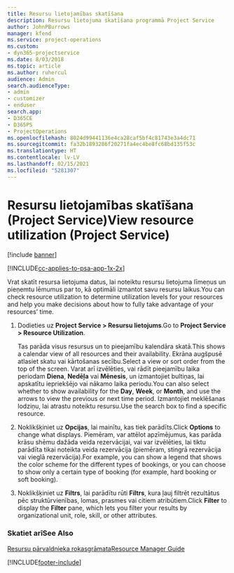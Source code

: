 ```yaml
---
title: Resursu lietojamības skatīšana
description: Resursu lietojuma skatīšana programmā Project Service
author: JohnPBurrows
manager: kfend
ms.service: project-operations
ms.custom:
- dyn365-projectservice
ms.date: 8/03/2018
ms.topic: article
ms.author: ruhercul
audience: Admin
search.audienceType:
- admin
- customizer
- enduser
search.app:
- D365CE
- D365PS
- ProjectOperations
ms.openlocfilehash: 8024d99441136e4ca28caf5bf4c81743e3a4dc71
ms.sourcegitcommit: fa32b1893286f20271fa4ec4be8fc68bd135f53c
ms.translationtype: HT
ms.contentlocale: lv-LV
ms.lasthandoff: 02/15/2021
ms.locfileid: "5281307"
---
```

# <a name="view-resource-utilization-project-service"></a><span data-ttu-id="fbb1f-103">Resursu lietojamības skatīšana (Project Service)</span><span class="sxs-lookup"><span data-stu-id="fbb1f-103">View resource utilization (Project Service)</span></span>

[!include [banner](../includes/psa-now-project-operations.md)]

[!INCLUDE[cc-applies-to-psa-app-1x-2x](../includes/cc-applies-to-psa-app-1x-2x.md)]

<span data-ttu-id="fbb1f-104">Vrat skatīt resursa lietojuma datus, lai noteiktu resursu lietojuma līmeņus un pieņemtu lēmumus par to, kā optimāli izmantot savu resursu laikus.</span><span class="sxs-lookup"><span data-stu-id="fbb1f-104">You can check resource utilization to determine utilization levels for your resources and help you make decisions about how to fully take advantage of your resources’ time.</span></span>  
  
1. <span data-ttu-id="fbb1f-105">Dodieties uz **Project Service > Resursu lietojums**.</span><span class="sxs-lookup"><span data-stu-id="fbb1f-105">Go to **Project Service > Resource Utilization**.</span></span> 

     <span data-ttu-id="fbb1f-106">Tas parāda visus resursus un to pieejamību kalendāra skatā.</span><span class="sxs-lookup"><span data-stu-id="fbb1f-106">This shows a calendar view of all resources and their availability.</span></span> <span data-ttu-id="fbb1f-107">Ekrāna augšpusē atlasiet skatu vai kārtošanas secību.</span><span class="sxs-lookup"><span data-stu-id="fbb1f-107">Select a view or sort order from the top of the screen.</span></span> <span data-ttu-id="fbb1f-108">Varat arī izvēlēties, vai rādīt pieejamību laika periodam **Diena**, **Nedēļa** vai **Mēnesis**, un izmantojiet bultiņas, lai apskatītu iepriekšējo vai nākamo laika periodu.</span><span class="sxs-lookup"><span data-stu-id="fbb1f-108">You can also select whether to show availability for the **Day**, **Week**, or **Month**, and use the arrows to view the previous or next time period.</span></span> <span data-ttu-id="fbb1f-109">Izmantojiet meklēšanas lodziņu, lai atrastu noteiktu resursu.</span><span class="sxs-lookup"><span data-stu-id="fbb1f-109">Use the search box to find a specific resource.</span></span>      
  
2. <span data-ttu-id="fbb1f-110">Noklikšķiniet uz **Opcijas**, lai mainītu, kas tiek parādīts.</span><span class="sxs-lookup"><span data-stu-id="fbb1f-110">Click **Options** to change what displays.</span></span> <span data-ttu-id="fbb1f-111">Piemēram, var attēlot apzīmējumus, kas parāda krāsu shēmu dažāda veida rezervācijai, vai var izvēlēties, lai tiktu parādīta tikai noteikta veida rezervācija (piemēram, stingrā rezervācija vai vieglā rezervācija).</span><span class="sxs-lookup"><span data-stu-id="fbb1f-111">For example, you can show a legend that shows the color scheme for the different types of bookings, or you can choose to show only a certain type of booking (for example, hard booking or soft booking).</span></span>  

3. <span data-ttu-id="fbb1f-112">Noklikšķiniet uz **Filtrs**, lai parādītu rūti **Filtrs**, kura ļauj filtrēt rezultātus pēc struktūrvienības, lomas, prasmes vai citiem atribūtiem.</span><span class="sxs-lookup"><span data-stu-id="fbb1f-112">Click **Filter** to display the **Filter** pane, which lets you filter your results by organizational unit, role, skill, or other attributes.</span></span>  
  
### <a name="see-also"></a><span data-ttu-id="fbb1f-113">Skatiet arī</span><span class="sxs-lookup"><span data-stu-id="fbb1f-113">See Also</span></span>  
 [<span data-ttu-id="fbb1f-114">Resursu pārvaldnieka rokasgrāmata</span><span class="sxs-lookup"><span data-stu-id="fbb1f-114">Resource Manager Guide</span></span>](../psa/resource-manager-guide.md)


[!INCLUDE[footer-include](../includes/footer-banner.md)]
